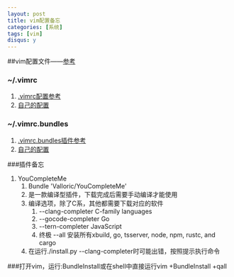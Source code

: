 ```yaml
---
layout: post
title: vim配置备忘
categories: [系统]
tags: [vim]
disqus: y
---
```

##vim配置文件——[参考](http://www.jianshu.com/p/a0b452f8f720)
### ~/.vimrc
1. [.vimrc配置参考](https://github.com/samlaudev/ConfigurationFiles/blob/master/vim/vimrc)
2. [自己的配置](https://github.com/wuruimiao/Programming_Note/blob/master/System_Note/Editor/Vim/vimrc)
        


### ~/.vimrc.bundles
1. [.vimrc.bundles插件参考](https://github.com/samlaudev/ConfigurationFiles/blob/master/vim/vimrc.bundles)
2. [自己的配置](https://github.com/wuruimiao/Programming_Note/blob/master/System_Note/Editor/Vim/vimrc.bundles)


###插件备忘
1. YouCompleteMe
    1. Bundle 'Valloric/YouCompleteMe'
    2. 是一款编译型插件，下载完成后需要手动编译才能使用
    3. 编译选项，除了C系，其他都需要下载对应的软件
        1. --clang-completer  C-family languages
        2. --gocode-completer Go
        3. --tern-completer JavaScript 
        4. 终极 --all 安装所有xbuild, go, tsserver, node, npm, rustc, and cargo
    4. 在运行./install.py --clang-completer时可能出错，按照提示执行命令

###打开vim，运行:BundleInstall或在shell中直接运行vim +BundleInstall +qall
